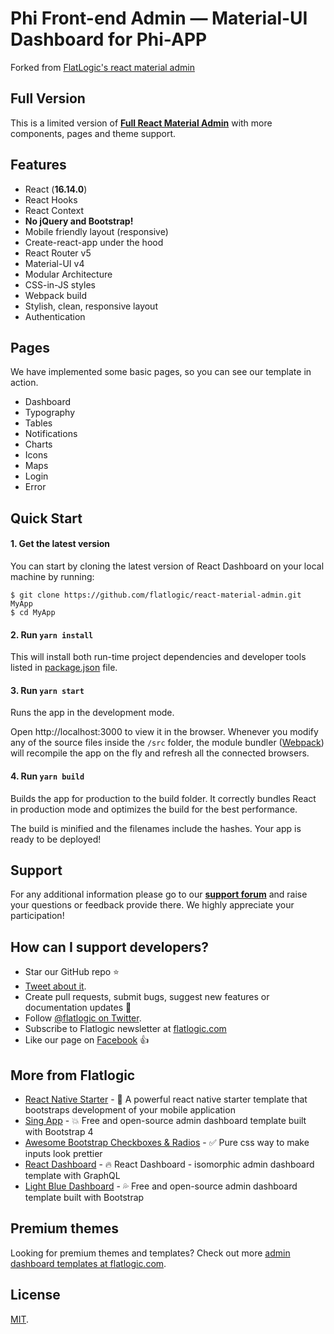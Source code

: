 # Phi Front-end Admin — Material-UI Dashboard for Phi-APP

Forked from [FlatLogic's react material admin](https://github.com/flatlogic/react-material-admin)

## Full Version

This is a limited version of [**Full React Material Admin**](https://flatlogic.com/templates/react-material-admin-full/demo) with more components, pages and theme support.

## Features

- React (**16.14.0**)
- React Hooks
- React Context
- **No jQuery and Bootstrap!**
- Mobile friendly layout (responsive)
- Create-react-app under the hood
- React Router v5
- Material-UI v4
- Modular Architecture
- CSS-in-JS styles
- Webpack build
- Stylish, clean, responsive layout
- Authentication

## Pages

We have implemented some basic pages, so you can see our template in action.

- Dashboard
- Typography
- Tables
- Notifications
- Charts
- Icons
- Maps
- Login
- Error

## Quick Start

#### 1. Get the latest version

You can start by cloning the latest version of React Dashboard on your
local machine by running:

```shell
$ git clone https://github.com/flatlogic/react-material-admin.git MyApp
$ cd MyApp
```

#### 2. Run `yarn install`

This will install both run-time project dependencies and developer tools listed
in [package.json](package.json) file.

#### 3. Run `yarn start`

Runs the app in the development mode.

Open http://localhost:3000 to view it in the browser. Whenever you modify any of the source files inside the `/src` folder,
the module bundler ([Webpack](http://webpack.github.io/)) will recompile the
app on the fly and refresh all the connected browsers.

#### 4. Run `yarn build`

Builds the app for production to the build folder.
It correctly bundles React in production mode and optimizes the build for the best performance.

The build is minified and the filenames include the hashes.
Your app is ready to be deployed!

## Support

For any additional information please go to our [**support forum**](https://flatlogic.com/forum) and raise your questions or feedback provide there. We highly appreciate your participation!

## How can I support developers?

- Star our GitHub repo :star:
- [Tweet about it](https://twitter.com/intent/tweet?text=Amazing%20dashboard%20built%20with%20NodeJS,%20React%20and%20Bootstrap!&url=https://github.com/flatlogic/react-material-template&via=flatlogic).
- Create pull requests, submit bugs, suggest new features or documentation updates :wrench:
- Follow [@flatlogic on Twitter](https://twitter.com/flatlogic).
- Subscribe to Flatlogic newsletter at [flatlogic.com](https://flatlogic.com/)
- Like our page on [Facebook](https://www.facebook.com/flatlogic/) :thumbsup:

## More from Flatlogic

- [React Native Starter](https://github.com/flatlogic/react-native-starter) - 🚀 A powerful react native starter template that bootstraps development of your mobile application
- [Sing App](https://github.com/flatlogic/sing-app) - 💥 Free and open-source admin dashboard template built with Bootstrap 4
- [Awesome Bootstrap Checkboxes & Radios](https://github.com/flatlogic/awesome-bootstrap-checkbox) - ✅ Pure css way to make inputs look prettier
- [React Dashboard](https://github.com/flatlogic/react-dashboard) - 🔥 React Dashboard - isomorphic admin dashboard template with GraphQL
- [Light Blue Dashboard](https://github.com/flatlogic/light-blue-dashboard) - 💦 Free and open-source admin dashboard template built with Bootstrap

## Premium themes

Looking for premium themes and templates? Check out more [admin dashboard templates at flatlogic.com](https://flatlogic.com/admin-dashboards).

## License

[MIT](https://github.com/flatlogic/react-material-dashboard/blob/master/LICENSE.txt).
